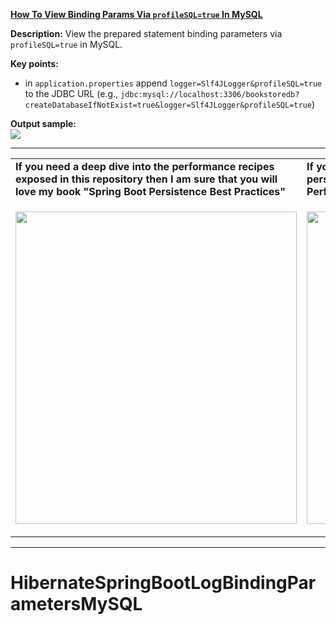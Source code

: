 **[How To View Binding Params Via `profileSQL=true` In MySQL](https://github.com/AnghelLeonard/Hibernate-SpringBoot/tree/master/HibernateSpringBootLogBindingParametersMySQL)**

**Description:** View the prepared statement binding parameters via `profileSQL=true` in MySQL.

**Key points:**
- in `application.properties` append `logger=Slf4JLogger&profileSQL=true` to the JDBC URL (e.g., `jdbc:mysql://localhost:3306/bookstoredb?createDatabaseIfNotExist=true&logger=Slf4JLogger&profileSQL=true`)
     
**Output sample:**\
![](https://github.com/AnghelLeonard/Hibernate-SpringBoot/blob/master/HibernateSpringBootLogBindingParametersMySQL/display%20binding%20via%20profileSQL%3Dtrue.png)
     
-----------------------------------------------------------------------------------------------------------------------    
<table>
     <tr><td><b>If you need a deep dive into the performance recipes exposed in this repository then I am sure that you will love my book "Spring Boot Persistence Best Practices"</b></td><td><b>If you need a hand of tips and illustrations of 100+ Java persistence performance issues then "Java Persistence Performance Illustrated Guide" is for you.</b></td></tr>
     <tr><td>
<a href="https://www.apress.com/us/book/9781484256251"><p align="left"><img src="https://github.com/AnghelLeonard/Hibernate-SpringBoot/blob/master/Spring%20Boot%20Persistence%20Best%20Practices.jpg" height="500" width="450"/></p></a>
</td><td>
<a href="https://leanpub.com/java-persistence-performance-illustrated-guide"><p align="right"><img src="https://github.com/AnghelLeonard/Hibernate-SpringBoot/blob/master/Java%20Persistence%20Performance%20Illustrated%20Guide.jpg" height="500" width="450"/></p></a>
</td></tr></table>

-----------------------------------------------------------------------------------------------------------------------    

# HibernateSpringBootLogBindingParametersMySQL
